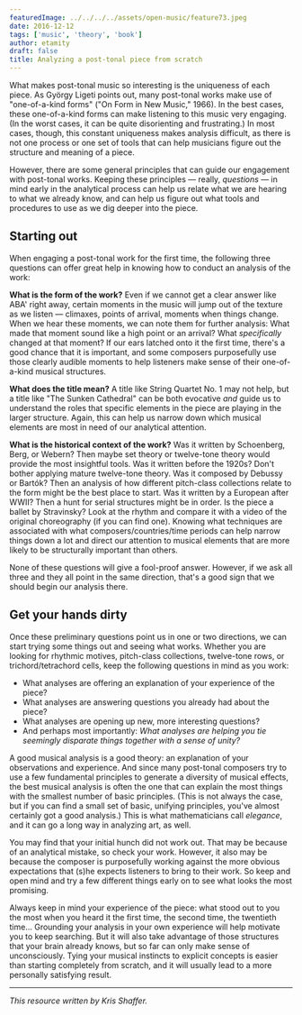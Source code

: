 ```yaml
---
featuredImage: ../../../../assets/open-music/feature73.jpeg
date: 2016-12-12
tags: ['music', 'theory', 'book']
author: etamity
draft: false
title: Analyzing a post-tonal piece from scratch
---
```


What makes post-tonal music so interesting is the uniqueness of each piece. As György Ligeti points out, many post-tonal works make use of "one-of-a-kind forms" ("On Form in New Music," 1966). In the best cases, these one-of-a-kind forms can make listening to this music very engaging. (In the worst cases, it can be quite disorienting and frustrating.) In most cases, though, this constant uniqueness makes analysis difficult, as there is not one process or one set of tools that can help musicians figure out the structure and meaning of a piece.

However, there are some general principles that can guide our engagement with post-tonal works. Keeping these principles — really, *questions* — in mind early in the analytical process can help us relate what we are hearing to what we already know, and can help us figure out what tools and procedures to use as we dig deeper into the piece.

## Starting out

When engaging a post-tonal work for the first time, the following three questions can offer great help in knowing how to conduct an analysis of the work:

**What is the form of the work?** Even if we cannot get a clear answer like ABA' right away, certain moments in the music will jump out of the texture as we listen — climaxes, points of arrival, moments when things change. When we hear these moments, we can note them for further analysis: What made that moment sound like a high point or an arrival? What *specifically* changed at that moment? If our ears latched onto it the first time, there's a good chance that it is important, and some composers purposefully use those clearly audible moments to help listeners make sense of their one-of-a-kind musical structures.

**What does the title mean?** A title like String Quartet No. 1 may not help, but a title like "The Sunken Cathedral" can be both evocative *and* guide us to understand the roles that specific elements in the piece are playing in the larger structure. Again, this can help us narrow down which musical elements are most in need of our analytical attention.

**What is the historical context of the work?** Was it written by Schoenberg, Berg, or Webern? Then maybe set theory or twelve-tone theory would provide the most insightful tools. Was it written before the 1920s? Don't bother applying mature twelve-tone theory. Was it composed by Debussy or Bartók? Then an analysis of how different pitch-class collections relate to the form might be the best place to start. Was it written by a European after WWII? Then a hunt for serial structures might be in order. Is the piece a ballet by Stravinsky? Look at the rhythm and compare it with a video of the original choreography (if you can find one). Knowing what techniques are associated with what composers/countries/time periods can help narrow things down a lot and direct our attention to musical elements that are more likely to be structurally important than others.

None of these questions will give a fool-proof answer. However, if we ask all three and they all point in the same direction, that's a good sign that we should begin our analysis there.

## Get your hands dirty

Once these preliminary questions point us in one or two directions, we can start trying some things out and seeing what works. Whether you are looking for rhythmic motives, pitch-class collections, twelve-tone rows, or trichord/tetrachord cells, keep the following questions in mind as you work:

- What analyses are offering an explanation of your experience of the piece?  
- What analyses are answering questions you already had about the piece?  
- What analyses are opening up new, more interesting questions?  
- And perhaps most importantly: *What analyses are helping you tie seemingly disparate things together with a sense of unity?*

A good musical analysis is a good theory: an explanation of your observations and experience. And since many post-tonal composers try to use a few fundamental principles to generate a diversity of musical effects, the best musical analysis is often the one that can explain the most things with the smallest number of basic principles. (This is not always the case, but if you can find a small set of basic, unifying principles, you've almost certainly got a good analysis.) This is what mathematicians call *elegance*, and it can go a long way in analyzing art, as well.

You may find that your initial hunch did not work out. That may be because of an analytical mistake, so check your work. However, it also may be because the composer is purposefully working against the more obvious expectations that (s)he expects listeners to bring to their work. So keep and open mind and try a few different things early on to see what looks the most promising. 

Always keep in mind your experience of the piece: what stood out to you the most when you heard it the first time, the second time, the twentieth time... Grounding your analysis in your own experience will help motivate you to keep searching. But it will also take advantage of those structures that your brain already knows, but so far can only make sense of unconsciously. Tying your musical instincts to explicit concepts is easier than starting completely from scratch, and it will usually lead to a more personally satisfying result.


<hr/>

*This resource written by Kris Shaffer.*